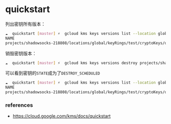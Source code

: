 # quickstart

列出密钥所有版本：

```bash
☁  quickstart [master] ⚡  gcloud kms keys versions list --location global --keyring=test --key=quickstart
NAME                                                                                                  STATE
projects/shadowsocks-218808/locations/global/keyRings/test/cryptoKeys/quickstart/cryptoKeyVersions/1  ENABLED
```

销毁密钥版本：

```bash
☁  quickstart [master] ⚡  gcloud kms keys versions destroy projects/shadowsocks-218808/locations/global/keyRings/test/cryptoKeys/quickstart/cryptoKeyVersions/1 --location global --keyring test --key quickstart
```

可以看到密钥的`STATE`成为了`DESTROY_SCHEDULED`

```bash
☁  quickstart [master] ⚡  gcloud kms keys versions list --location global --keyring=test --key=quickstart
NAME                                                                                                  STATE
projects/shadowsocks-218808/locations/global/keyRings/test/cryptoKeys/quickstart/cryptoKeyVersions/1  DESTROY_SCHEDULED
```

### references

- https://cloud.google.com/kms/docs/quickstart
